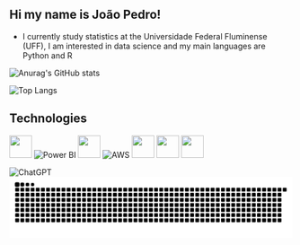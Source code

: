 ## Hi my name is João Pedro!

- I currently study statistics at the Universidade Federal Fluminense (UFF), I am interested in data science and my main languages ​​are Python and R

  
![Anurag's GitHub stats](https://github-readme-stats.vercel.app/api?username=joaobrrt0&show_icons=true&theme=radical)

![Top Langs](https://github-readme-stats.vercel.app/api/top-langs/?username=joaobrrt0&hide_progress=truee&theme=radical)



## Technologies

<p align="left">
  <!-- Python -->
  <img src="https://cdn.jsdelivr.net/gh/devicons/devicon/icons/python/python-original.svg" width="40" height="40"/>

  <!-- Power BI -->
  <img src="https://upload.wikimedia.org/wikipedia/commons/c/cf/New_Power_BI_Logo.svg" width="40" height="40" alt="Power BI"/>

  <!-- MySQL -->
  <img src="https://cdn.jsdelivr.net/gh/devicons/devicon/icons/mysql/mysql-original.svg" width="40" height="40"/>

  <!-- AWS (versão mais proporcional) -->
  <img src="https://upload.wikimedia.org/wikipedia/commons/9/93/Amazon_Web_Services_Logo.svg" width="60" height="40" alt="AWS"/>

  <!-- R -->
  <img src="https://cdn.jsdelivr.net/gh/devicons/devicon/icons/r/r-original.svg" width="40" height="40"/>

  <!-- Jupyter -->
  <img src="https://cdn.jsdelivr.net/gh/devicons/devicon/icons/jupyter/jupyter-original.svg" width="40" height="40"/>

  <!-- C++ -->
  <img src="https://cdn.jsdelivr.net/gh/devicons/devicon/icons/cplusplus/cplusplus-original.svg" width="40" height="40"/>
</p>

  <img src="https://upload.wikimedia.org/wikipedia/commons/4/4d/OpenAI_Logo.svg" width="40" height="40" alt="ChatGPT"/>



<picture align="center">
  <source media="(prefers-color-scheme: dark)" srcset="https://raw.githubusercontent.com/joaobrrt0/joaobrrt0/output/github-contribution-grid-snake-dark.svg">
  <source media="(prefers-color-scheme: light)" srcset="https://raw.githubusercontent.com/joaobrrt0/joaobrrt0/output/github-contribution-grid-snake-dark.svg">
  <img align="center" alt="github contribution grid snake animation" src="https://raw.githubusercontent.com/joaobrrt0/joaobrrt0/output/github-contribution-grid-snake.svg">
</picture>
